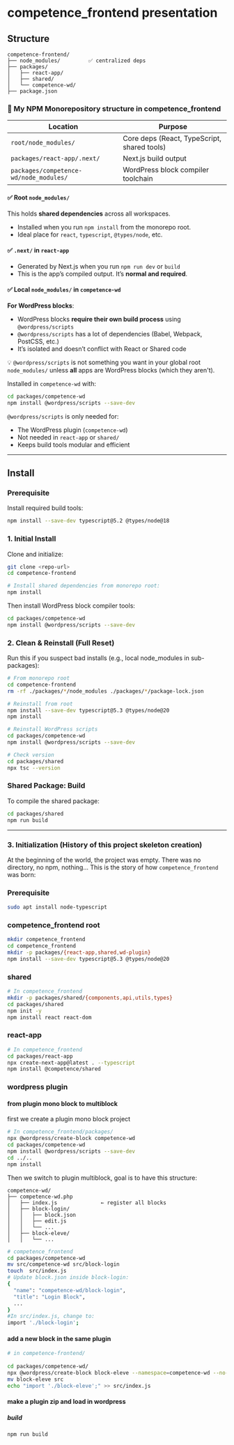 # competence\_frontend presentation

## Structure

```
competence-frontend/
├── node_modules/         ✅ centralized deps
├── packages/
│   ├── react-app/
│   ├── shared/
│   └── competence-wd/
├── package.json
```

### 🧠 My NPM Monorepository structure in competence\_frontend

| Location                               | Purpose                                     |
| -------------------------------------- | ------------------------------------------- |
| `root/node_modules/`                   | Core deps (React, TypeScript, shared tools) |
| `packages/react-app/.next/`            | Next.js build output                        |
| `packages/competence-wd/node_modules/` | WordPress block compiler toolchain          |

#### ✅ Root `node_modules/`

This holds **shared dependencies** across all workspaces.

* Installed when you run `npm install` from the monorepo root.
* Ideal place for `react`, `typescript`, `@types/node`, etc.

#### ✅ `.next/` in `react-app`

* Generated by Next.js when you run `npm run dev` or `build`
* This is the app’s compiled output. It’s **normal and required**.

#### ✅ Local `node_modules/` in `competence-wd`

**For WordPress blocks**:

* WordPress blocks **require their own build process** using `@wordpress/scripts`
* `@wordpress/scripts` has a lot of dependencies (Babel, Webpack, PostCSS, etc.)
* It’s isolated and doesn’t conflict with React or Shared code

💡 `@wordpress/scripts` is not something you want in your global root `node_modules/` unless **all** apps are WordPress blocks (which they aren't).

Installed in `competence-wd` with:

```bash
cd packages/competence-wd
npm install @wordpress/scripts --save-dev
```

`@wordpress/scripts` is only needed for:

* The WordPress plugin (`competence-wd`)
* Not needed in `react-app` or `shared/`
* Keeps build tools modular and efficient

---

## Install

### Prerequisite

Install required build tools:

```bash
npm install --save-dev typescript@5.2 @types/node@18
```

### 1. Initial Install

Clone and initialize:

```bash
git clone <repo-url>
cd competence-frontend

# Install shared dependencies from monorepo root:
npm install
```

Then install WordPress block compiler tools:

```bash
cd packages/competence-wd
npm install @wordpress/scripts --save-dev
```

### 2. Clean & Reinstall (Full Reset)

Run this if you suspect bad installs (e.g., local node\_modules in sub-packages):

```bash
# From monorepo root
cd competence-frontend
rm -rf ./packages/*/node_modules ./packages/*/package-lock.json

# Reinstall from root
npm install --save-dev typescript@5.3 @types/node@20
npm install

# Reinstall WordPress scripts
cd packages/competence-wd
npm install @wordpress/scripts --save-dev

# Check version
cd packages/shared
npx tsc --version
```

### Shared Package: Build

To compile the shared package:

```bash
cd packages/shared
npm run build
```

---

### 3. Initialization (History of this project skeleton creation)

At the beginning of the world, the project was empty.
There was no directory, no npm, nothing...
This is the story of how `competence_frontend` was born:

### Prerequisite

```bash
sudo apt install node-typescript
```

### competence\_frontend root

```bash
mkdir competence_frontend
cd competence_frontend
mkdir -p packages/{react-app,shared,wd-plugin}
npm install --save-dev typescript@5.3 @types/node@20
```

### shared

```bash
# In competence_frontend
mkdir -p packages/shared/{components,api,utils,types}
cd packages/shared
npm init -y
npm install react react-dom
```

### react-app

```bash
# In competence_frontend
cd packages/react-app
npx create-next-app@latest . --typescript
npm install @competence/shared
```

### wordpress plugin

#### from plugin mono block to multiblock 

first we create a plugin mono block project
```bash
# In competence_frontend/packages/
npx @wordpress/create-block competence-wd
cd packages/competence-wd
npm install @wordpress/scripts --save-dev
cd ../..
npm install
```
Then we switch to plugin multiblock, goal is to have this structure:
 
```
competence-wd/
├── competence-wd.php
│   ├── index.js              ← register all blocks
│   ├── block-login/
│   │   ├── block.json
│   │   ├── edit.js
│   │   └── ...
│   ├── block-eleve/
│   │   └── ...
```
 
```bash
# competence_frontend
cd packages/competence-wd
mv src/competence-wd src/block-login
touch  src/index.js 
# Update block.json inside block-login:
{
  "name": "competence-wd/block-login",
  "title": "Login Block",
  ...
}
#In src/index.js, change to:
import './block-login';

```
#### add a new block in the same plugin

```bash
# in competence-frontend/
 
cd packages/competence-wd/ 
npx @wordpress/create-block block-eleve --namespace=competence-wd --no-plugin
mv block-eleve src
echo "import './block-eleve';" >> src/index.js
```

#### make a plugin zip and load in wordpress

##### build
```bash
npm run build
```
